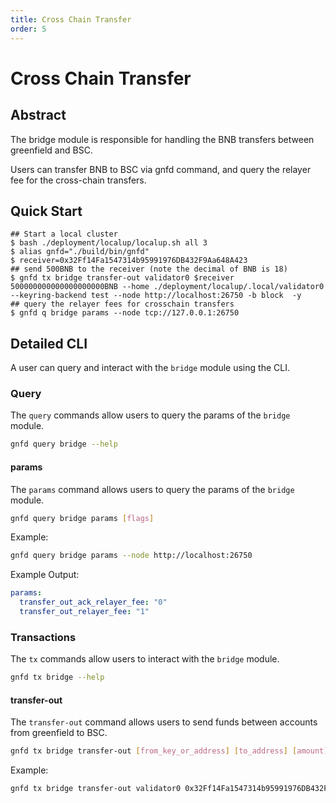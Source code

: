 ```yaml
---
title: Cross Chain Transfer
order: 5
---
```

# Cross Chain Transfer

## Abstract
The bridge module is responsible for handling the BNB transfers between greenfield and BSC.

Users can transfer BNB to BSC via gnfd command, and query the relayer fee for the cross-chain transfers.

## Quick Start

```
## Start a local cluster
$ bash ./deployment/localup/localup.sh all 3
$ alias gnfd="./build/bin/gnfd"
$ receiver=0x32Ff14Fa1547314b95991976DB432F9Aa648A423
## send 500BNB to the receiver (note the decimal of BNB is 18)
$ gnfd tx bridge transfer-out validator0 $receiver 500000000000000000000BNB --home ./deployment/localup/.local/validator0 --keyring-backend test --node http://localhost:26750 -b block  -y
## query the relayer fees for crosschain transfers
$ gnfd q bridge params --node tcp://127.0.0.1:26750 
```

## Detailed CLI

A user can query and interact with the `bridge` module using the CLI.

### Query

The `query` commands allow users to query the params of the `bridge` module.

```sh
gnfd query bridge --help
```

#### params

The `params` command allows users to query the params of the `bridge` module.

```sh
gnfd query bridge params [flags]
```

Example:

```sh
gnfd query bridge params --node http://localhost:26750
```

Example Output:

```yml
params:
  transfer_out_ack_relayer_fee: "0"
  transfer_out_relayer_fee: "1"
```

### Transactions

The `tx` commands allow users to interact with the `bridge` module.

```sh
gnfd tx bridge --help
```

#### transfer-out

The `transfer-out` command allows users to send funds between accounts from greenfield to BSC.

```sh
gnfd tx bridge transfer-out [from_key_or_address] [to_address] [amount] [flags]
```

Example:

```sh
gnfd tx bridge transfer-out validator0 0x32Ff14Fa1547314b95991976DB432F9Aa648A423 500000000000000000000BNB --home ./deployment/localup/.local/validator0 --keyring-backend test --node http://localhost:26750 -b block  -y
```